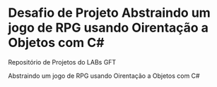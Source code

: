 # Desafio de Projeto Abstraindo um jogo de RPG usando Oirentação a Objetos com C#



Repositório  de Projetos do LABs GFT

Abstraindo um jogo de RPG usando Oirentação a Objetos com C#